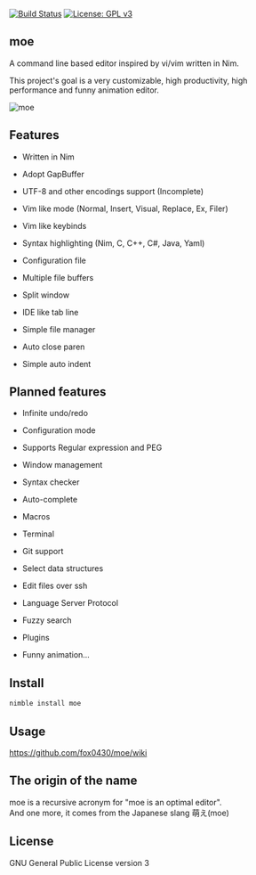 [![Build Status](https://travis-ci.org/fox0430/moe.svg?branch=master)](https://travis-ci.org/fox0430/moe)
[![License: GPL v3](https://img.shields.io/badge/License-GPLv3-blue.svg)](https://www.gnu.org/licenses/gpl-3.0)

## moe

A command line based editor inspired by vi/vim written in Nim.  
 
This project's goal is a very customizable, high productivity, high performance and funny animation editor.

![moe](https://user-images.githubusercontent.com/15966436/58185716-8bbd2400-7cee-11e9-93d9-6ec94c876711.png)

## Features

- Written in Nim  

- Adopt GapBuffer  

- UTF-8 and other encodings support (Incomplete)

- Vim like mode (Normal, Insert, Visual, Replace, Ex, Filer)

- Vim like keybinds

- Syntax highlighting (Nim, C, C++, C#, Java, Yaml)

- Configuration file

- Multiple file buffers

- Split window

- IDE like tab line

- Simple file manager

- Auto close paren  

- Simple auto indent  

## Planned features

- Infinite undo/redo

- Configuration mode

- Supports Regular expression and PEG

- Window management

- Syntax checker  

- Auto-complete

- Macros

- Terminal

- Git support

- Select data structures

- Edit files over ssh

- Language Server Protocol

- Fuzzy search

- Plugins

- Funny animation...

## Install

```sh
nimble install moe
```

## Usage
https://github.com/fox0430/moe/wiki  

## The origin of the name
moe is a recursive acronym for "moe is an optimal editor".    
And one more, it comes from the Japanese slang 萌え(moe)

## License

GNU General Public License version 3
